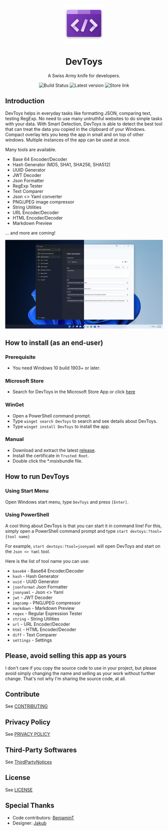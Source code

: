 <p align="center">
  <img width="128" align="center" src="/assets/logo/300x300.png">
</p>
<h1 align="center">
  DevToys
</h1>
<p align="center">
  A Swiss Army knife for developers.
</p>
<p align="center">  
  <a style="text-decoration:none" href="https://etienne-baudoux.visualstudio.com/Side%20projects/_build/latest?definitionId=15&branchName=main">
    <img src="https://etienne-baudoux.visualstudio.com/Side%20projects/_apis/build/status/DevToys?branchName=main" alt="Build Status" />
  </a>
  <a style="text-decoration:none" href="https://github.com/veler/DevToys/releases">
    <img src="https://img.shields.io/github/release/veler/devtoys.svg?label=Latest%20version" alt="Latest version" />
  </a>
  <a style="text-decoration:none" href="https://www.microsoft.com/store/apps/9PGCV4V3BK4W">
    <img src="https://img.shields.io/badge/Microsoft%20Store-Download-green" alt="Store link" />
  </a>
</p>

## Introduction

DevToys helps in everyday tasks like formatting JSON, comparing text, testing RegExp. No need to use many untruthful websites to do simple tasks with your data. With Smart Detection, DevToys is able to detect the best tool that can treat the data you copied in the clipboard of your Windows. Compact overlay lets you keep the app in small and on top of other windows. Multiple instances of the app can be used at once.

Many tools are available.
- Base 64 Encoder/Decoder
- Hash Generator (MD5, SHA1, SHA256, SHA512)
- UUID Generator
- JWT Decoder
- Json Formatter
- RegExp Tester
- Text Comparer
- Json <> Yaml converter
- PNG/JPEG image compressor
- String Utilities
- URL Encoder/Decoder
- HTML Encoder/Decoder
- Markdown Preview

... and more are coming!

![DevToys](/assets/screenshots/1.png)

## How to install (as an end-user)

### Prerequisite
- You need Windows 10 build 1903+ or later.

### Microsoft Store
- Search for DevToys in the Microsoft Store App or click [here](https://www.microsoft.com/store/apps/9PGCV4V3BK4W)

### WinGet
- Open a PowerShell command prompt.
- Type `winget search DevToys` to search and see details about DevToys.
- Type `winget install DevToys` to install the app.

### Manual

- Download and extract the latest [release](https://github.com/veler/DevToys/releases).
- Install the certificate in `Trusted Root`.
- Double click the *.msixbundle file.

## How to run DevToys

### Using Start Menu
Open Windows start menu, type `DevToys` and press `[Enter]`.

### Using PowerShell

A cool thing about DevToys is that you can start it in command line! For this, simply open a PowerShell command prompt and type
`start devtoys:?tool={tool name}`

For example, `start devtoys:?tool=jsonyaml` will open DevToys and start on the `Json <> Yaml` tool.

Here is the list of tool name you can use:
- `base64` - Base64 Encoder/Decoder
- `hash` - Hash Generator
- `uuid` - UUID Generator
- `jsonformat` Json Formatter
- `jsonyaml` - Json <> Yaml
- `jwt` - JWT Decoder
- `imgcomp` - PNG/JPEG compressor
- `markdown` - Markdown Preview
- `regex` - Regular Expression Tester
- `string` - String Utilities
- `url` - URL Encoder/Decoder
- `html` - HTML Encoder/Decoder
- `diff` - Text Comparer
- `settings` - Settings

## Please, avoid selling this app as yours

I don't care if you copy the source code to use in your project, but please avoid simply changing the name and selling as your work without further change. 
That's not why I'm sharing the source code, at all.

## Contribute
See [CONTRIBUTING](CONTRIBUTING.md)

## Privacy Policy
See [PRIVACY POLICY](PRIVACY-POLICY.md)

## Third-Party Softwares

See [ThirdPartyNotices](THIRD-PARTY-NOTICES.md)

## License

See [LICENSE](LICENSE.md)

## Special Thanks

* Code contributors: [BenjaminT](https://github.com/btiteux)
* Designer: [Jakub](https://github.com/AlurDesign)
